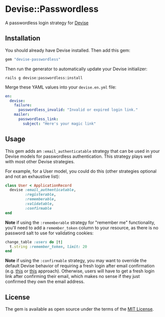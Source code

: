 # Devise::Passwordless

A passwordless login strategy for [Devise][]

## Installation

You should already have Devise installed. Then add this gem:

```ruby
gem "devise-passwordless"
```

Then run the generator to automatically update your Devise initializer:

```
rails g devise:passwordless:install
```

Merge these YAML values into your `devise.en.yml` file:

```yaml
en:
  devise:
    failure:
      passwordless_invalid: "Invalid or expired login link."
    mailer:
      passwordless_link:
        subject: "Here's your magic link"
```

## Usage

This gem adds an `:email_authenticatable` strategy that can be used in your Devise models for passwordless authentication. This strategy plays well with most other Devise strategies.

For example, for a User model, you could do this (other strategies optional and not an exhaustive list):

```ruby
class User < ApplicationRecord
  devise :email_authenticatable,
         :registerable,
         :rememberable,
         :validatable,
         :confirmable
end
```

**Note** if using the `:rememberable` strategy for "remember me" functionality, you'll need to add a `remember_token` column to your resource, as there is no password salt to use for validating cookies:

```ruby
change_table :users do |t|
  t.string :remember_token, limit: 20
end
```

**Note** if using the `:confirmable` strategy, you may want to override the default Devise behavior of requiring a fresh login after email confirmation (e.g. [this](https://stackoverflow.com/a/39010334/215168) or [this](https://stackoverflow.com/a/25865526/215168) approach). Otherwise, users will have to get a fresh login link after confirming their email, which makes no sense if they just confirmed they own the email address.

## License

The gem is available as open source under the terms of the [MIT License](https://opensource.org/licenses/MIT).

[Devise]: https://github.com/heartcombo/devise
